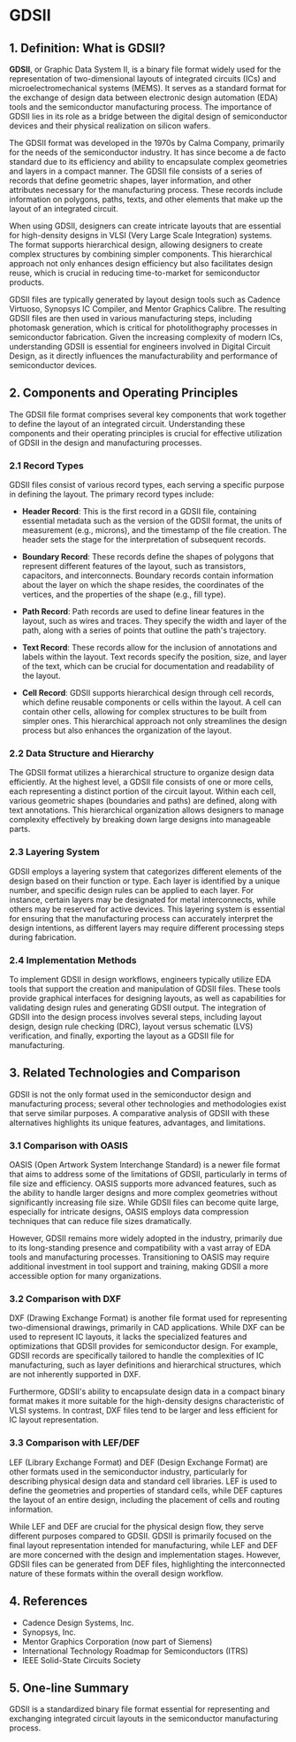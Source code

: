 # GDSII

## 1. Definition: What is **GDSII**?
**GDSII**, or Graphic Data System II, is a binary file format widely used for the representation of two-dimensional layouts of integrated circuits (ICs) and microelectromechanical systems (MEMS). It serves as a standard format for the exchange of design data between electronic design automation (EDA) tools and the semiconductor manufacturing process. The importance of GDSII lies in its role as a bridge between the digital design of semiconductor devices and their physical realization on silicon wafers.

The GDSII format was developed in the 1970s by Calma Company, primarily for the needs of the semiconductor industry. It has since become a de facto standard due to its efficiency and ability to encapsulate complex geometries and layers in a compact manner. The GDSII file consists of a series of records that define geometric shapes, layer information, and other attributes necessary for the manufacturing process. These records include information on polygons, paths, texts, and other elements that make up the layout of an integrated circuit.

When using GDSII, designers can create intricate layouts that are essential for high-density designs in VLSI (Very Large Scale Integration) systems. The format supports hierarchical design, allowing designers to create complex structures by combining simpler components. This hierarchical approach not only enhances design efficiency but also facilitates design reuse, which is crucial in reducing time-to-market for semiconductor products.

GDSII files are typically generated by layout design tools such as Cadence Virtuoso, Synopsys IC Compiler, and Mentor Graphics Calibre. The resulting GDSII files are then used in various manufacturing steps, including photomask generation, which is critical for photolithography processes in semiconductor fabrication. Given the increasing complexity of modern ICs, understanding GDSII is essential for engineers involved in Digital Circuit Design, as it directly influences the manufacturability and performance of semiconductor devices.

## 2. Components and Operating Principles
The GDSII file format comprises several key components that work together to define the layout of an integrated circuit. Understanding these components and their operating principles is crucial for effective utilization of GDSII in the design and manufacturing processes.

### 2.1 Record Types
GDSII files consist of various record types, each serving a specific purpose in defining the layout. The primary record types include:

- **Header Record**: This is the first record in a GDSII file, containing essential metadata such as the version of the GDSII format, the units of measurement (e.g., microns), and the timestamp of the file creation. The header sets the stage for the interpretation of subsequent records.

- **Boundary Record**: These records define the shapes of polygons that represent different features of the layout, such as transistors, capacitors, and interconnects. Boundary records contain information about the layer on which the shape resides, the coordinates of the vertices, and the properties of the shape (e.g., fill type).

- **Path Record**: Path records are used to define linear features in the layout, such as wires and traces. They specify the width and layer of the path, along with a series of points that outline the path's trajectory.

- **Text Record**: These records allow for the inclusion of annotations and labels within the layout. Text records specify the position, size, and layer of the text, which can be crucial for documentation and readability of the layout.

- **Cell Record**: GDSII supports hierarchical design through cell records, which define reusable components or cells within the layout. A cell can contain other cells, allowing for complex structures to be built from simpler ones. This hierarchical approach not only streamlines the design process but also enhances the organization of the layout.

### 2.2 Data Structure and Hierarchy
The GDSII format utilizes a hierarchical structure to organize design data efficiently. At the highest level, a GDSII file consists of one or more cells, each representing a distinct portion of the circuit layout. Within each cell, various geometric shapes (boundaries and paths) are defined, along with text annotations. This hierarchical organization allows designers to manage complexity effectively by breaking down large designs into manageable parts.

### 2.3 Layering System
GDSII employs a layering system that categorizes different elements of the design based on their function or type. Each layer is identified by a unique number, and specific design rules can be applied to each layer. For instance, certain layers may be designated for metal interconnects, while others may be reserved for active devices. This layering system is essential for ensuring that the manufacturing process can accurately interpret the design intentions, as different layers may require different processing steps during fabrication.

### 2.4 Implementation Methods
To implement GDSII in design workflows, engineers typically utilize EDA tools that support the creation and manipulation of GDSII files. These tools provide graphical interfaces for designing layouts, as well as capabilities for validating design rules and generating GDSII output. The integration of GDSII into the design process involves several steps, including layout design, design rule checking (DRC), layout versus schematic (LVS) verification, and finally, exporting the layout as a GDSII file for manufacturing.

## 3. Related Technologies and Comparison
GDSII is not the only format used in the semiconductor design and manufacturing process; several other technologies and methodologies exist that serve similar purposes. A comparative analysis of GDSII with these alternatives highlights its unique features, advantages, and limitations.

### 3.1 Comparison with OASIS
OASIS (Open Artwork System Interchange Standard) is a newer file format that aims to address some of the limitations of GDSII, particularly in terms of file size and efficiency. OASIS supports more advanced features, such as the ability to handle larger designs and more complex geometries without significantly increasing file size. While GDSII files can become quite large, especially for intricate designs, OASIS employs data compression techniques that can reduce file sizes dramatically.

However, GDSII remains more widely adopted in the industry, primarily due to its long-standing presence and compatibility with a vast array of EDA tools and manufacturing processes. Transitioning to OASIS may require additional investment in tool support and training, making GDSII a more accessible option for many organizations.

### 3.2 Comparison with DXF
DXF (Drawing Exchange Format) is another file format used for representing two-dimensional drawings, primarily in CAD applications. While DXF can be used to represent IC layouts, it lacks the specialized features and optimizations that GDSII provides for semiconductor design. For example, GDSII records are specifically tailored to handle the complexities of IC manufacturing, such as layer definitions and hierarchical structures, which are not inherently supported in DXF.

Furthermore, GDSII's ability to encapsulate design data in a compact binary format makes it more suitable for the high-density designs characteristic of VLSI systems. In contrast, DXF files tend to be larger and less efficient for IC layout representation.

### 3.3 Comparison with LEF/DEF
LEF (Library Exchange Format) and DEF (Design Exchange Format) are other formats used in the semiconductor industry, particularly for describing physical design data and standard cell libraries. LEF is used to define the geometries and properties of standard cells, while DEF captures the layout of an entire design, including the placement of cells and routing information. 

While LEF and DEF are crucial for the physical design flow, they serve different purposes compared to GDSII. GDSII is primarily focused on the final layout representation intended for manufacturing, while LEF and DEF are more concerned with the design and implementation stages. However, GDSII files can be generated from DEF files, highlighting the interconnected nature of these formats within the overall design workflow.

## 4. References
- Cadence Design Systems, Inc.
- Synopsys, Inc.
- Mentor Graphics Corporation (now part of Siemens)
- International Technology Roadmap for Semiconductors (ITRS)
- IEEE Solid-State Circuits Society

## 5. One-line Summary
GDSII is a standardized binary file format essential for representing and exchanging integrated circuit layouts in the semiconductor manufacturing process.